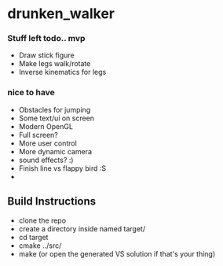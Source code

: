 # drunken_walker

### Stuff left todo.. mvp

* Draw stick figure
* Make legs walk/rotate
* Inverse kinematics for legs


### nice to have
 * Obstacles for jumping
 * Some text/ui on screen
 * Modern OpenGL
 * Full screen?
 * More user control
 * More dynamic camera
 * sound effects? :)
 * Finish line vs flappy bird :S
 * 

## Build Instructions

* clone the repo
* create a directory inside named target/ 
* cd target
* cmake ../src/
* make (or open the generated VS solution if that's your thing)
